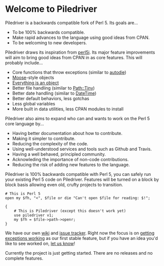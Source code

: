 # Welcome to Piledriver

Piledriver is a backwards compatible fork of Perl 5. Its goals are...

* To be 100% backwards compatible.
* Make rapid advances to the language using good ideas from CPAN.
* To be welcoming to new developers.

Piledriver draws its inspiration from [perl5i](https://metacpan.org/pod/perl5i). Its major feature improvements will aim to bring good ideas from CPAN in as core features. This will probably include...

* Core functions that throw exceptions (similar to [autodie](https://metacpan.org/pod/autodie))
* [Moose](https://metacpan.org/pod/Moose)-style objects
* [Everything is an object](https://metacpan.org/pod/perl5i#Autoboxing)
* Better file handling (similar to [Path::Tiny](https://metacpan.org/pod/Path::Tiny))
* Better date handling (similar to [DateTime](https://metacpan.org/pod/DateTime))
* Better default behaviors, less gotchas
* Less global variables
* More built in data utilities, less CPAN modules to install

Piledriver also aims to expand who can and wants to work on the Perl 5 core language by...

* Having better documentation about how to contribute.
* Making it simpler to contribute.
* Reducing the complexity of the code.
* Using well-understood services and tools such as Github and Travis.
* Having a well behaved, principled community.
* Acknowleding the importance of non-code contributions.
* Reducing the risk of adding new features to the language.

Piledriver is 100% backwards compatible with Perl 5, you can safely run your existing Perl 5 code on Piledriver. Features will be turned on a block by block basis allowing even old, crufty projects to transition.

    # This is Perl 5
    open my $fh, "<", $file or die "Can't open $file for reading: $!";

    {
        # This is Piledriver (except this doesn't work yet)
        use piledriver v1;
        my $fh = $file->path->openr;
    }

We have our own [wiki](https://github.com/evalEmpire/piledriver/wiki) and [issue tracker](https://github.com/evalEmpire/piledriver/issues). Right now the focus is on [getting exceptions working](https://github.com/evalEmpire/piledriver/issues/17) as our first stable feature, but if you have an idea you'd like to see worked on, [let us know](https://github.com/evalEmpire/piledriver/issues/new)!

Currently the project is just getting started. There are no releases and no complete features.

